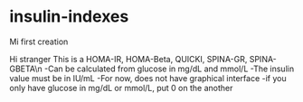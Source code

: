 # insulin-indexes
Mi first creation

Hi stranger
This is a HOMA-IR, HOMA-Beta, QUICKI, SPINA-GR, SPINA-GBETA\n
-Can be calculated from glucose in mg/dL and mmol/L
-The insulin value must be in IU/mL
-For now, does not have graphical interface
-if you only have glucose in mg/dL or mmol/L, put 0 on the another
